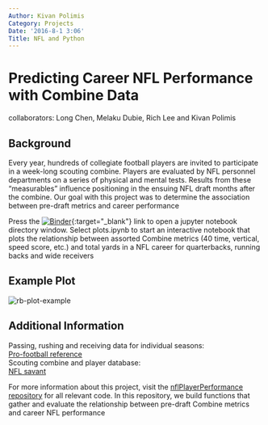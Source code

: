 ```yaml
---
Author: Kivan Polimis
Category: Projects
Date: '2016-8-1 3:06'
Title: NFL and Python
---
```


Predicting Career NFL Performance with Combine Data
===================================================
collaborators: Long Chen, Melaku Dubie, Rich Lee and Kivan Polimis

## Background
Every year, hundreds of collegiate football players are invited to participate in a week-long scouting combine. Players are evaluated by NFL personnel departments on a series of physical and mental tests. Results from these “measurables” influence positioning in the ensuing NFL draft months after the combine. Our goal with this project was to determine the association between pre-draft metrics and career performance

Press the [![Binder](http://mybinder.org/badge.svg)](http://mybinder.org/repo/kpolimis/nflcombineevaluationnotebooks){:target="_blank"} link to open a jupyter notebook directory window.
Select plots.ipynb to start an interactive notebook that plots the relationship between assorted Combine
metrics (40 time, vertical, speed score, etc.) and total yards in a NFL career for quarterbacks, running backs and wide receivers

## Example Plot 
![rb-plot-example](../../images/rb-plot-example.png)

## Additional Information
Passing, rushing and receiving data for individual seasons:  
[Pro-football reference](http://www.pro-football-reference.com/years/2015/passing.htm)  
Scouting combine and player database:  
[NFL savant](http://www.nflsavant.com/about.php) 

For more information about this project, visit the [nflPlayerPerformance repository](https://github.com/kpolimis/nflPlayerPerformance) for all relevant code.
In this repository, we build functions that gather and evaluate the relationship between pre-draft Combine metrics and career NFL performance
